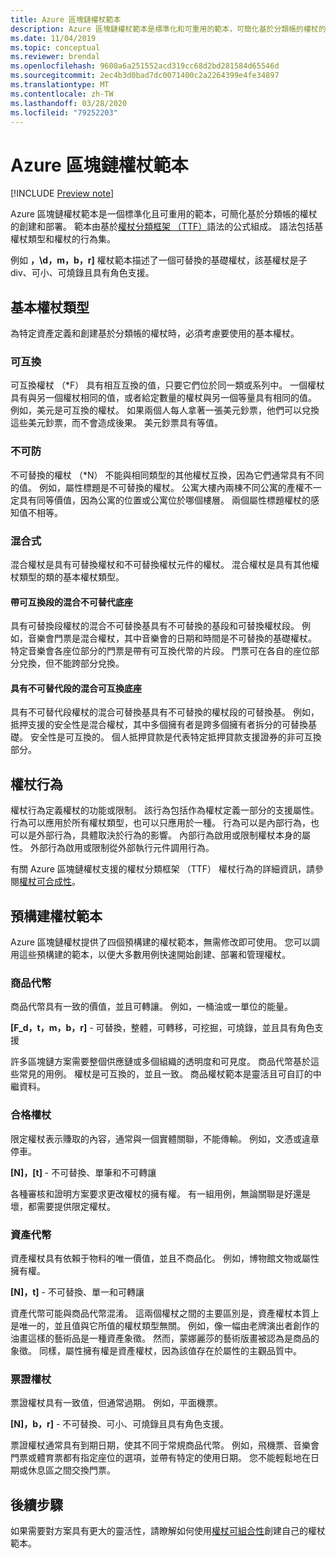 ```yaml
---
title: Azure 區塊鏈權杖範本
description: Azure 區塊鏈權杖範本是標準化和可重用的範本，可簡化基於分類帳的權杖的創建和部署。
ms.date: 11/04/2019
ms.topic: conceptual
ms.reviewer: brendal
ms.openlocfilehash: 9600a6a251552acd319cc68d2bd281584d65546d
ms.sourcegitcommit: 2ec4b3d0bad7dc0071400c2a2264399e4fe34897
ms.translationtype: MT
ms.contentlocale: zh-TW
ms.lasthandoff: 03/28/2020
ms.locfileid: "79252203"
---
```

# <a name="azure-blockchain-tokens-templates"></a>Azure 區塊鏈權杖範本

[!INCLUDE [Preview note](./includes/preview.md)]

Azure 區塊鏈權杖範本是一個標準化且可重用的範本，可簡化基於分類帳的權杖的創建和部署。 範本由基於[權杖分類框架 （TTF）](overview.md#token-taxonomy-framework)語法的公式組成。 語法包括基權杖類型和權杖的行為集。  

例如 **，\d，m，b，r]** 權杖範本描述了一個可替換的基礎權杖，該基權杖是子 div、可小、可燒錄且具有角色支援。
  
## <a name="base-token-types"></a>基本權杖類型

為特定資產定義和創建基於分類帳的權杖時，必須考慮要使用的基本權杖。

### <a name="fungible"></a>可互換

可互換權杖 （*F） 具有相互互換的值，只要它們位於同一類或系列中。 一個權杖具有與另一個權杖相同的值，或者給定數量的權杖與另一個等量具有相同的值。 例如，美元是可互換的權杖。 如果兩個人每人拿著一張美元鈔票，他們可以兌換這些美元鈔票，而不會造成後果。 美元鈔票具有等值。 

### <a name="non-fungible"></a>不可防

不可替換的權杖 （*N） 不能與相同類型的其他權杖互換，因為它們通常具有不同的值。 例如，屬性標題是不可替換的權杖。 公寓大樓內兩棟不同公寓的產權不一定具有同等價值，因為公寓的位置或公寓位於哪個樓層。 兩個屬性標題權杖的感知值不相等。

### <a name="hybrid"></a>混合式

混合權杖是具有可替換權杖和不可替換權杖元件的權杖。 混合權杖是具有其他權杖類型的類的基本權杖類型。

#### <a name="hybrid-non-fungible-base-with-fungible-segments"></a>帶可互換段的混合不可替代底座

具有可替換段權杖的混合不可替換基具有不可替換的基段和可替換權杖段。
例如，音樂會門票是混合權杖，其中音樂會的日期和時間是不可替換的基礎權杖。 特定音樂會各座位部分的門票是帶有可互換代幣的片段。 門票可在各自的座位部分兌換，但不能跨部分兌換。

#### <a name="hybrid-fungible-base-with-non-fungible-segments"></a>具有不可替代段的混合可互換底座

具有不可替代段權杖的混合可替換基具有不可替換的權杖段的可替換基。 例如，抵押支援的安全性是混合權杖，其中多個擁有者是跨多個擁有者拆分的可替換基礎。 安全性是可互換的。 個人抵押貸款是代表特定抵押貸款支援證券的非可互換部分。

## <a name="token-behaviors"></a>權杖行為

權杖行為定義權杖的功能或限制。 該行為包括作為權杖定義一部分的支援屬性。 行為可以應用於所有權杖類型，也可以只應用於一種。 行為可以是內部行為，也可以是外部行為，具體取決於行為的影響。 內部行為啟用或限制權杖本身的屬性。 外部行為啟用或限制從外部執行元件調用行為。

有關 Azure 區塊鏈權杖支援的權杖分類框架 （TTF） 權杖行為的詳細資訊，請參閱[權杖可合成性](composability.md)。

## <a name="pre-built-token-templates"></a>預構建權杖範本

Azure 區塊鏈權杖提供了四個預構建的權杖範本，無需修改即可使用。 您可以調用這些預構建的範本，以便大多數用例快速開始創建、部署和管理權杖。

### <a name="commodity-tokens"></a>商品代幣

商品代幣具有一致的價值，並且可轉讓。 例如，一桶油或一單位的能量。

**[F_d，t，m，b，r]** - 可替換，整體，可轉移，可挖掘，可燒錄，並且具有角色支援

許多區塊鏈方案需要整個供應鏈或多個組織的透明度和可見度。 商品代幣基於這些常見的用例。 權杖是可互換的，並且一致。 商品權杖範本是靈活且可自訂的中繼資料。

### <a name="qualified-tokens"></a>合格權杖

限定權杖表示賺取的內容，通常與一個實體關聯，不能傳輸。 例如，文憑或違章停車。

**[N]，[t]** - 不可替換、單筆和不可轉讓

各種審核和證明方案要求更改權杖的擁有權。 有一組用例，無論關聯是好還是壞，都需要提供限定權杖。

### <a name="asset-tokens"></a>資產代幣

資產權杖具有依賴于物料的唯一價值，並且不商品化。 例如，博物館文物或屬性擁有權。

**[N]，t]** - 不可替換、單一和可轉讓

資產代幣可能與商品代幣混淆。 這兩個權杖之間的主要區別是，資產權杖本質上是唯一的，並且值與它所值的權杖類型無關。 例如，像一幅由老牌演出者創作的油畫這樣的藝術品是一種資產象徵。 然而，蒙娜麗莎的藝術版畫被認為是商品的象徵。 同樣，屬性擁有權是資產權杖，因為該值存在於屬性的主觀品質中。

### <a name="ticket-tokens"></a>票證權杖

票證權杖具有一致值，但通常過期。 例如，平面機票。

**[N]，b，r]** - 不可替換、可小、可燒錄且具有角色支援。

票證權杖通常具有到期日期，使其不同于常規商品代幣。 例如，飛機票、音樂會門票或體育票都有指定座位的選項，並帶有特定的使用日期。 您不能輕鬆地在日期或休息區之間交換門票。

## <a name="next-steps"></a>後續步驟

如果需要對方案具有更大的靈活性，請瞭解如何使用[權杖可組合性](composability.md)創建自己的權杖範本。
